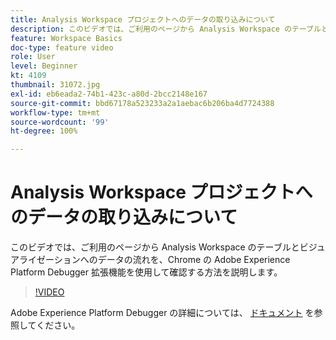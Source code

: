 ```yaml
---
title: Analysis Workspace プロジェクトへのデータの取り込みについて
description: このビデオでは、ご利用のページから Analysis Workspace のテーブルとビジュアライゼーションへのデータの流れを、Chrome の Adobe Experience Platform Debugger 拡張機能を使用して確認する方法を説明します。
feature: Workspace Basics
doc-type: feature video
role: User
level: Beginner
kt: 4109
thumbnail: 31072.jpg
exl-id: eb6eada2-74b1-423c-a80d-2bcc2148e167
source-git-commit: bbd67178a523233a2a1aebac6b206ba4d7724388
workflow-type: tm+mt
source-wordcount: '99'
ht-degree: 100%

---
```


# Analysis Workspace プロジェクトへのデータの取り込みについて

このビデオでは、ご利用のページから Analysis Workspace のテーブルとビジュアライゼーションへのデータの流れを、Chrome の Adobe Experience Platform Debugger 拡張機能を使用して確認する方法を説明します。

>[!VIDEO](https://video.tv.adobe.com/v/31072/?quality=12)

Adobe Experience Platform Debugger の詳細については、 [ドキュメント](https://experienceleague.adobe.com/docs/debugger/using-v2/experience-cloud-debugger.html?lang=ja) を参照してください。
